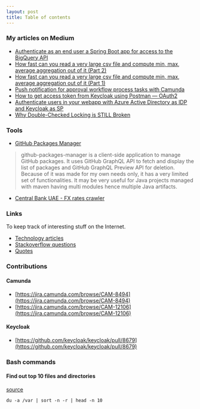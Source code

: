 ```yaml
---
layout: post
title: Table of contents
---
```


### My articles on Medium

- [Authenticate as an end user a Spring Boot app for access to the BigQuery API](https://paulbares.medium.com/authenticate-as-an-end-user-a-spring-boot-app-for-access-to-the-bigquery-api-418d74997481)
- [How fast can you read a very large csv file and compute min, max, average aggregation out of it (Part 2)](https://paulbares.medium.com/how-fast-can-you-read-a-large-csv-file-and-compute-min-max-average-aggregation-out-of-it-part-2-4fbf17d4fa48?sk=4474c40d7704b9c131a97a97a0a1f420)
- [How fast can you read a very large csv file and compute min, max, average aggregation out of it (Part 1)](https://paulbares.medium.com/how-fast-can-you-read-a-large-csv-file-and-compute-min-max-average-aggregation-out-of-it-part-1-289b0b9b99cf?sk=16c325ab70f029ec37bbd7e23351689e)
- [Push notification for approval workflow process tasks with Camunda](https://medium.com/@bares.paul/push-notification-for-approval-workflow-process-tasks-with-camunda-f796ce15f541?source=friends_link&sk=baec46abdaec084e917d086a46021c11)
- [How to get access token from Keycloak using Postman — OAuth2](https://paulbares.medium.com/quick-tip-oauth2-with-keycloak-and-postman-cc7211b693a5)
- [Authenticate users in your webapp with Azure Active Directory as IDP and Keycloak as SP](https://paulbares.medium.com/authenticate-users-in-your-webapp-with-azure-active-directory-as-idp-and-keycloak-as-sp-c4d06602ece3)
- [Why Double-Checked Locking is STILL Broken](https://medium.com/@bares.paul/why-double-checked-locking-is-still-broken-a70f0726c92d?source=friends_link&sk=c7413f7aea9eee07a47aec42a2ee3255)

### Tools
- [GitHub Packages Manager](https://paulbares.github.io/github-packages-manager/) 

> github-packages-manager is a client-side application to manage GitHub packages. It uses GitHub GraphQL API to fetch and display the list of packages and GitHub GraphQL Preview API for deletion. Because of it was made for my own needs only, it has a very limited set of functionalities.
> It may be very useful for Java projects managed with maven having multi modules hence multiple Java artifacts.

- [Central Bank UAE - FX rates crawler](https://github.com/paulbares/centralbank-ae-fx-rates)
 
### Links

To keep track of interesting stuff on the Internet.

- [Technology articles](articles.md)
- [Stackoverflow questions](https://github.com/paulbares/notes/blob/master/STACKOVERFLOW.md)
- [Quotes](https://github.com/paulbares/notes/blob/master/QUOTES.md)

### Contributions

#### Camunda

 - [https://jira.camunda.com/browse/CAM-8494](https://jira.camunda.com/browse/CAM-8494)
 - [https://jira.camunda.com/browse/CAM-12106](https://jira.camunda.com/browse/CAM-12106)

#### Keycloak
- [https://github.com/keycloak/keycloak/pull/8679](https://github.com/keycloak/keycloak/pull/8679)

### Bash commands

#### Find out top 10 files and directories
[source](https://www.cyberciti.biz/faq/how-do-i-find-the-largest-filesdirectories-on-a-linuxunixbsd-filesystem/)
```
du -a /var | sort -n -r | head -n 10
```
